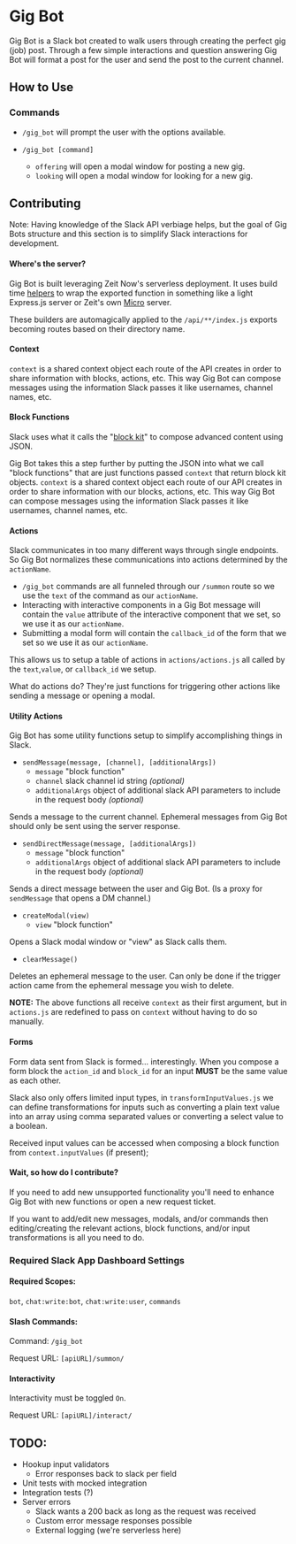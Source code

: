 # Gig Bot

Gig Bot is a Slack bot created to walk users through creating the perfect gig (job) post. Through a few simple interactions and question answering Gig Bot will format a post for the user and send the post to the current channel.

## How to Use

### Commands

-   `/gig_bot` will prompt the user with the options available.

-   `/gig_bot [command]`
    -   `offering` will open a modal window for posting a new gig.
    -   `looking` will open a modal window for looking for a new gig.

## Contributing

Note: Having knowledge of the Slack API verbiage helps, but the goal of Gig Bots structure and this section is to simplify Slack interactions for development.

#### Where's the server?

Gig Bot is built leveraging Zeit Now's serverless deployment. It uses build time [helpers](https://zeit.co/docs/runtimes#official-runtimes/node-js/node-js-request-and-response-objects) to wrap the exported function in something like a light Express.js server or Zeit's own [Micro](https://github.com/zeit/micro) server.

These builders are automagically applied to the `/api/**/index.js` exports becoming routes based on their directory name.

#### Context

`context` is a shared context object each route of the API creates in order to share information with blocks, actions, etc. This way Gig Bot can compose messages using the information Slack passes it like usernames, channel names, etc.

#### Block Functions

Slack uses what it calls the "[block kit](https://api.slack.com/block-kit)" to compose advanced content using JSON.

Gig Bot takes this a step further by putting the JSON into what we call "block functions" that are just functions passed `context` that return block kit objects. `context` is a shared context object each route of our API creates in order to share information with our blocks, actions, etc. This way Gig Bot can compose messages using the information Slack passes it like usernames, channel names, etc.

#### Actions

Slack communicates in too many different ways through single endpoints. So Gig Bot normalizes these communications into actions determined by the `actionName`.

-   `/gig_bot` commands are all funneled through our `/summon` route so we use the `text` of the command as our `actionName`.
-   Interacting with interactive components in a Gig Bot message will contain the `value` attribute of the interactive component that we set, so we use it as our `actionName`.
-   Submitting a modal form will contain the `callback_id` of the form that we set so we use it as our `actionName`.

This allows us to setup a table of actions in `actions/actions.js` all called by the `text`,`value`, or `callback_id` we setup.

What do actions do? They're just functions for triggering other actions like sending a message or opening a modal.

#### Utility Actions

Gig Bot has some utility functions setup to simplify accomplishing things in Slack.

-   `sendMessage(message, [channel], [additionalArgs])`
    -   `message` "block function"
    -   `channel` slack channel id string _(optional)_
    -   `additionalArgs` object of additional slack API parameters to include in the request body _(optional)_

Sends a message to the current channel. Ephemeral messages from Gig Bot should only be sent using the server response.

-   `sendDirectMessage(message, [additionalArgs])`
    -   `message` "block function"
    -   `additionalArgs` object of additional slack API parameters to include in the request body _(optional)_

Sends a direct message between the user and Gig Bot. (Is a proxy for `sendMessage` that opens a DM channel.)

-   `createModal(view)`
    -   `view` "block function"

Opens a Slack modal window or "view" as Slack calls them.

-   `clearMessage()`

Deletes an ephemeral message to the user. Can only be done if the trigger action came from the ephemeral message you wish to delete.

**NOTE:** The above functions all receive `context` as their first argument, but in `actions.js` are redefined to pass on `context` without having to do so manually.

#### Forms

Form data sent from Slack is formed... interestingly. When you compose a form block the `action_id` and `block_id` for an input **MUST** be the same value as each other.

Slack also only offers limited input types, in `transformInputValues.js` we can define transformations for inputs such as converting a plain text value into an array using comma separated values or converting a select value to a boolean.

Received input values can be accessed when composing a block function from `context.inputValues` (if present);

#### Wait, so how do I contribute?

If you need to add new unsupported functionality you'll need to enhance Gig Bot with new functions or open a new request ticket.

If you want to add/edit new messages, modals, and/or commands then editing/creating the relevant actions, block functions, and/or input transformations is all you need to do.

### Required Slack App Dashboard Settings

#### Required Scopes:

`bot`, `chat:write:bot`, `chat:write:user`, `commands`

#### Slash Commands:

Command: `/gig_bot`

Request URL: `[apiURL]/summon/`

#### Interactivity

Interactivity must be toggled `On`.

Request URL: `[apiURL]/interact/`

## TODO:

-   Hookup input validators
    -   Error responses back to slack per field
-   Unit tests with mocked integration
-   Integration tests (?)
-   Server errors
    -   Slack wants a 200 back as long as the request was received
    -   Custom error message responses possible
    -   External logging (we're serverless here)
